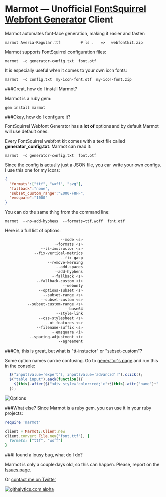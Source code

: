 # Marmot — Unofficial [FontSquirrel Webfont Generator](http://www.fontsquirrel.com/tools/webfont-generator/) Client 

Marmot automates font-face generation, making it easier and faster:

    marmot Averia-Regular.ttf         # ls .   =>   webfontkit.zip

Marmot supports FontSquirrel configuration files:

    marmot  -c generator-config.txt  font.otf

It is especially useful when it comes to your own icon fonts:

    marmot  -c config.txt  my-icon-font.otf  my-icon-font.zip

###Great, how do I install Marmot?

Marmot is a ruby gem:

    gem install marmot

###Okay, how do I configure it?

FontSquirrel Webfont Generator has **a lot of** options and by default Marmot will use default ones.

Every FontSquirrel webfont kit comes with a text file called **generator_config.txt**. Marmot can read it:

    marmot  -c generator-config.txt  font.otf

Since the config is actually just a JSON file, you can write your own configs. I use this one for my icons:
```json
{
  "formats":["ttf", "woff", "svg"],
  "fallback":"none",
  "subset_custom_range":"E000-F8FF",
  "emsquare":"1000"
}
```

You can do the same thing from the command line:

    marmot  --no-add-hyphens  --formats=ttf,woff  font.otf

Here is a full list of options:

```bash
                         --mode <s>
                      --formats <s> 
                --tt-instructor <s> 
             --fix-vertical-metrics
                         --fix-gasp
                   --remove-kerning
                       --add-spaces
                      --add-hyphens
                     --fallback <s>
              --fallback-custom <i>
                          --webonly
               --options-subset <s>
                 --subset-range <s>
                --subset-custom <s>
          --subset-custom-range <s>
                           --base64
                       --style-link
               --css-stylesheet <s>
                  --ot-features <s>
              --filename-suffix <s>
                     --emsquare <i>
           --spacing-adjustment <i>
                        --agreement
```

###Oh, this is great, but what is "tt-instuctor" or "subset-custom"?

Some option names can be confusing. Go to [generator's page](http://www.fontsquirrel.com/tools/webfont-generator) and run this in the console:

```js
  $("input[value='expert'], input[value='advanced']").click();
  $("table input").each(function(){
    $(this).after($("<div style='color:red;'>"+$(this).attr("name")+" : "+$(this).attr("value")+"</div>"));
  });
```
![Options](https://raw.github.com/petethepig/marmot/master/doc/js-snippet.png)

###What else?
Since Marmot is a ruby gem, you can use it in your ruby projects:
```ruby
require 'marmot'

client = Marmot::Client.new
client.convert File.new("font.ttf"), { 
  formats: ["ttf", "woff"] 
}
```

###I found a lousy bug, what do I do?

Marmot is only a couple days old, so this can happen. Please, report on the [Issues page](https://github.com/petethepig/marmot/issues).

Or [contact me on Twitter](https://twitter.com/dmi3f)

[![githalytics.com alpha](https://cruel-carlota.pagodabox.com/37f28361c2ec4bf7ff7b8a9bc3655929 "githalytics.com")](http://githalytics.com/petethepig/marmot)
